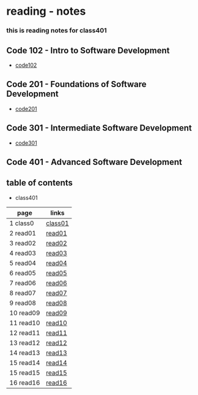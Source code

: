 # reading - notes 
### this is reading notes for class401

## Code 102 - Intro to Software Development
+ [code102](https://abu-al3ees.github.io/reading-notes/)
## Code 201 - Foundations of Software Development
+ [code201](https://abu-al3ees.github.io/reading-notes201/)
## Code 301 - Intermediate Software Development
+ [code301](https://abu-al3ees.github.io/reading-notes301/)
## Code 401 - Advanced Software Development

## table of contents
- class401

page | links
---- | -----
1 class0| [class01](https://abu-al3ees.github.io/reading-notes401/class01) 
2 read01| [read01](https://abu-al3ees.github.io/reading-notes401/read01)
3 read02| [read02](https://abu-al3ees.github.io/reading-notes401/read02)
4 read03| [read03](https://abu-al3ees.github.io/reading-notes401/read03)
5 read04| [read04](https://abu-al3ees.github.io/reading-notes401/read04)
6 read05| [read05](https://abu-al3ees.github.io/reading-notes401/read05)
7 read06| [read06](https://abu-al3ees.github.io/reading-notes401/read06)
8 read07| [read07](https://abu-al3ees.github.io/reading-notes401/read07)
9 read08| [read08](https://abu-al3ees.github.io/reading-notes401/read08)
10 read09| [read09](https://abu-al3ees.github.io/reading-notes401/read09)
11 read10| [read10](https://abu-al3ees.github.io/reading-notes401/read10)
12 read11| [read11](https://abu-al3ees.github.io/reading-notes401/read11)
13 read12| [read12](https://abu-al3ees.github.io/reading-notes401/read12)
14 read13| [read13](https://abu-al3ees.github.io/reading-notes401/read13)
15 read14| [read14](https://abu-al3ees.github.io/reading-notes401/read14)
15 read15| [read15](https://abu-al3ees.github.io/reading-notes401/read15)
16 read16| [read16](https://abu-al3ees.github.io/reading-notes401/read16)